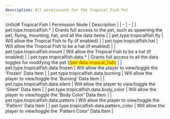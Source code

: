 ```yaml
---
description: All permissions for the Tropical Fish Pet
---
```


{info}# Tropical Fish
| Permission Node | Description |
| - | - |
| pet.type.tropicalfish.* | Grants full access to the pet, such as spawning the pet, flying, mounting, hat, and all the data items |
| pet.type.tropicalfish.fly | Will allow the Tropical Fish to fly (if enabled) |
| pet.type.tropicalfish.hat | Will allow the Tropical Fish to be a hat (if enabled) |
| pet.type.tropicalfish.mount | Will allow the Tropical Fish to be a hat (if enabled) |
| pet.type.tropicalfish.data.* | Grants full access to all the data toggles for modifying the pet (<mark style="color:red;">/pet data tropical_fish</mark>) |
| pet.type.tropicalfish.data.frozen | Will allow the player to view/toggle the 'Frozen' Data Item |
| pet.type.tropicalfish.data.burning | Will allow the player to view/toggle the 'Burning' Data Item |
| pet.type.tropicalfish.data.silent | Will allow the player to view/toggle the 'Silent' Data Item |
| pet.type.tropicalfish.data.body_color | Will allow the player to view/toggle the 'Body Color' Data Item |
| pet.type.tropicalfish.data.pattern | Will allow the player to view/toggle the 'Pattern' Data Item |
| pet.type.tropicalfish.data.pattern_color | Will allow the player to view/toggle the 'Pattern Color' Data Item |

